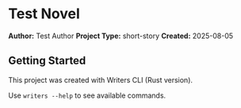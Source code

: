 # Test Novel

**Author:** Test Author
**Project Type:** short-story
**Created:** 2025-08-05

## Getting Started

This project was created with Writers CLI (Rust version).

Use `writers --help` to see available commands.
